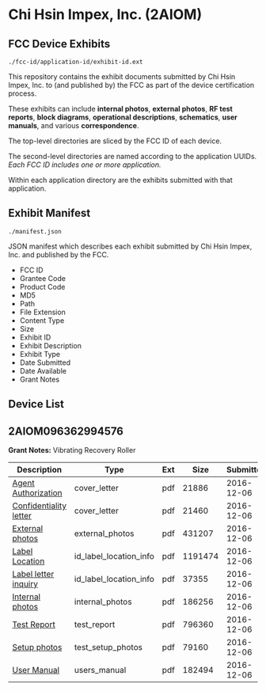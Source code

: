 # Chi Hsin Impex, Inc. (2AIOM)
## FCC Device Exhibits

```
./fcc-id/application-id/exhibit-id.ext
```

This repository contains the exhibit documents submitted by Chi Hsin Impex, Inc. to (and published by) the FCC as part of the device certification process.

These exhibits can include **internal photos**, **external photos**, **RF test reports**, **block diagrams**, **operational descriptions**, **schematics**, **user manuals**, and various **correspondence**.

The top-level directories are sliced by the FCC ID of each device.

The second-level directories are named according to the application UUIDs. *Each FCC ID includes one or more application.*

Within each application directory are the exhibits submitted with that application. 

## Exhibit Manifest

```
./manifest.json
```

JSON manifest which describes each exhibit submitted by Chi Hsin Impex, Inc. and published by the FCC.

- FCC ID
- Grantee Code
- Product Code
- MD5
- Path
- File Extension
- Content Type
- Size
- Exhibit ID
- Exhibit Description
- Exhibit Type
- Date Submitted
- Date Available
- Grant Notes

## Device List
## 2AIOM096362994576
**Grant Notes:** Vibrating Recovery Roller

| Description | Type | Ext | Size | Submitted | Available |
| ----------- | ---- | --- | ---- | --------- | --------- |
| [Agent Authorization](2AIOM096362994576/0f512258257e173ddb7a0c9c89bb6c16/3218937.pdf) | cover_letter | pdf | 21886 | 2016-12-06 | 2016-12-06 |
| [Confidentiality letter](2AIOM096362994576/0f512258257e173ddb7a0c9c89bb6c16/3218938.pdf) | cover_letter | pdf | 21460 | 2016-12-06 | 2016-12-06 |
| [External photos](2AIOM096362994576/0f512258257e173ddb7a0c9c89bb6c16/3218931.pdf) | external_photos | pdf | 431207 | 2016-12-06 | 2016-12-06 |
| [Label Location](2AIOM096362994576/0f512258257e173ddb7a0c9c89bb6c16/3218933.pdf) | id_label_location_info | pdf | 1191474 | 2016-12-06 | 2016-12-06 |
| [Label letter inquiry](2AIOM096362994576/0f512258257e173ddb7a0c9c89bb6c16/3218936.pdf) | id_label_location_info | pdf | 37355 | 2016-12-06 | 2016-12-06 |
| [Internal photos](2AIOM096362994576/0f512258257e173ddb7a0c9c89bb6c16/3218932.pdf) | internal_photos | pdf | 186256 | 2016-12-06 | 2016-12-06 |
| [Test Report](2AIOM096362994576/0f512258257e173ddb7a0c9c89bb6c16/3218939.pdf) | test_report | pdf | 796360 | 2016-12-06 | 2016-12-06 |
| [Setup photos](2AIOM096362994576/0f512258257e173ddb7a0c9c89bb6c16/3218940.pdf) | test_setup_photos | pdf | 79160 | 2016-12-06 | 2016-12-06 |
| [User Manual](2AIOM096362994576/0f512258257e173ddb7a0c9c89bb6c16/3218941.pdf) | users_manual | pdf | 182494 | 2016-12-06 | 2016-12-06 |
